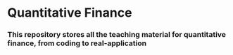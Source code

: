 # Quantitative Finance

### This repository stores all the teaching material for quantitative finance, from coding to real-application

